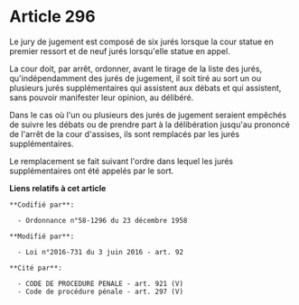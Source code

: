 # Article 296

Le jury de jugement est composé de six jurés lorsque la cour statue en premier ressort et de neuf jurés lorsqu'elle statue en
appel. 

La cour doit, par arrêt, ordonner, avant le tirage de la liste des jurés, qu'indépendamment des jurés de jugement, il soit
tiré au sort un ou plusieurs jurés supplémentaires qui assistent aux débats et qui assistent, sans pouvoir manifester leur
opinion, au délibéré.

Dans le cas où l'un ou plusieurs des jurés de jugement seraient empêchés de suivre les débats ou de prendre part à la
délibération  jusqu'au prononcé de l'arrêt de la cour d'assises, ils sont remplacés par les jurés supplémentaires.

Le remplacement se fait suivant l'ordre dans lequel les jurés supplémentaires ont été appelés par le sort.

**Liens relatifs à cet article**

	**Codifié par**:

	  - Ordonnance n°58-1296 du 23 décembre 1958

	**Modifié par**:

	  - Loi n°2016-731 du 3 juin 2016 - art. 92

	**Cité par**:

	  - CODE DE PROCEDURE PENALE - art. 921 (V)
	  - Code de procédure pénale - art. 297 (V)
